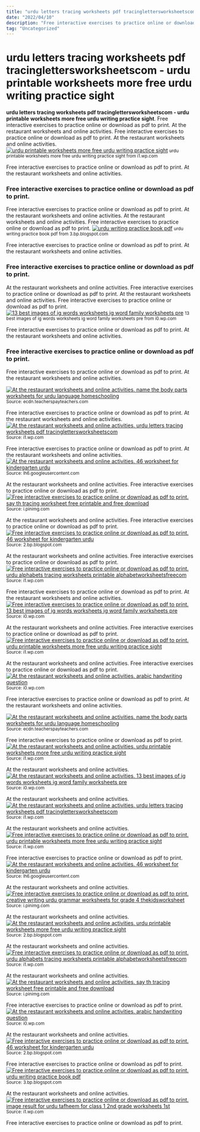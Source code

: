 ```yaml
---
title: "urdu letters tracing worksheets pdf tracinglettersworksheetscom - urdu printable worksheets more free urdu writing practice sight"
date: "2022/04/10"
description: "Free interactive exercises to practice online or download as pdf to print."
tag: "Uncategorized"
---
```


# urdu letters tracing worksheets pdf tracinglettersworksheetscom - urdu printable worksheets more free urdu writing practice sight
**urdu letters tracing worksheets pdf tracinglettersworksheetscom - urdu printable worksheets more free urdu writing practice sight**. Free interactive exercises to practice online or download as pdf to print. At the restaurant worksheets and online activities.
Free interactive exercises to practice online or download as pdf to print. At the restaurant worksheets and online activities.
[![urdu printable worksheets more free urdu writing practice sight](https://i1.wp.com/3.bp.blogspot.com/-Z6VtLlBWR5E/UhM0Ij6Z6xI/AAAAAAAACHw/fmQg1_hA9Ig/w1200-h630-p-k-no-nu/writing-practice-001.jpg "urdu printable worksheets more free urdu writing practice sight")](https://i1.wp.com/3.bp.blogspot.com/-Z6VtLlBWR5E/UhM0Ij6Z6xI/AAAAAAAACHw/fmQg1_hA9Ig/w1200-h630-p-k-no-nu/writing-practice-001.jpg)
<small>urdu printable worksheets more free urdu writing practice sight from i1.wp.com</small>

Free interactive exercises to practice online or download as pdf to print. At the restaurant worksheets and online activities.

### Free interactive exercises to practice online or download as pdf to print.
Free interactive exercises to practice online or download as pdf to print. At the restaurant worksheets and online activities.
At the restaurant worksheets and online activities. Free interactive exercises to practice online or download as pdf to print.
[![urdu writing practice book pdf](https://3.bp.blogspot.com/-S0uwxI1xJA0/UFwQiwD6x3I/AAAAAAAAAGY/yhFCqKMUCCo/s320/missing+letter+table.jpg "urdu writing practice book pdf")](https://3.bp.blogspot.com/-S0uwxI1xJA0/UFwQiwD6x3I/AAAAAAAAAGY/yhFCqKMUCCo/s320/missing+letter+table.jpg)
<small>urdu writing practice book pdf from 3.bp.blogspot.com</small>

Free interactive exercises to practice online or download as pdf to print. At the restaurant worksheets and online activities.

### Free interactive exercises to practice online or download as pdf to print.
At the restaurant worksheets and online activities. Free interactive exercises to practice online or download as pdf to print.
At the restaurant worksheets and online activities. Free interactive exercises to practice online or download as pdf to print.
[![13 best images of ig words worksheets ig word family worksheets pre](https://i0.wp.com/www.worksheeto.com/postpic/2014/10/all-word-families-worksheets_301764.PNG "13 best images of ig words worksheets ig word family worksheets pre")](https://i0.wp.com/www.worksheeto.com/postpic/2014/10/all-word-families-worksheets_301764.PNG)
<small>13 best images of ig words worksheets ig word family worksheets pre from i0.wp.com</small>

Free interactive exercises to practice online or download as pdf to print. At the restaurant worksheets and online activities.

### Free interactive exercises to practice online or download as pdf to print.
Free interactive exercises to practice online or download as pdf to print. At the restaurant worksheets and online activities.


[![At the restaurant worksheets and online activities. name the body parts worksheets for urdu language homeschooling](http://tse1.mm.bing.net/th?id=OIP.LCeHTv0TgcHnltrc_meMwAAAAA&amp;pid=15.1 "name the body parts worksheets for urdu language homeschooling")](https://ecdn.teacherspayteachers.com/thumbitem/Name-the-Body-Parts-Worksheets-for-Urdu-Language-5691070-1594457953/original-5691070-4.jpg)
<small>Source: ecdn.teacherspayteachers.com</small>

Free interactive exercises to practice online or download as pdf to print. At the restaurant worksheets and online activities.
[![At the restaurant worksheets and online activities. urdu letters tracing worksheets pdf tracinglettersworksheetscom](http://tse2.mm.bing.net/th?id=OIP.i61kWniJLeCD5-a3rpQ5MgHaKL&amp;pid=15.1 "urdu letters tracing worksheets pdf tracinglettersworksheetscom")](https://i1.wp.com/tracinglettersworksheets.com/wp-content/uploads/2020/01/printable-urdu-worksheets-for-kindergarten-free-chesterudell-pertaining-to-urdu-letters-tracing-worksheets-pdf.jpg)
<small>Source: i1.wp.com</small>

Free interactive exercises to practice online or download as pdf to print. At the restaurant worksheets and online activities.
[![At the restaurant worksheets and online activities. 46 worksheet for kindergarten urdu](http://tse3.mm.bing.net/th?id=OIP.EQBc1fTKskIvlVGPrGHDUgHaJ4&amp;pid=15.1 "46 worksheet for kindergarten urdu")](https://lh6.googleusercontent.com/proxy/EvUDSiAQCLrKaXKt-ht13IeffcPdjQ_wP2pMRvklRahZBAltDdtnq6kd6mHxC2Vnphi2m1EudWWdPTQd3JabEAgT6wPcAP-u78G13_301ZilX4Kt4xzTqf9zSKvYuLX06Gqk-sbzvzcVoOkH_TCkrjU3wAfxG9_198eSneojgb3WtojZDuAQpBtImUAaqAonnN5KE-0goevyS4mGnc9zzhnqWFdRUdijW4qlajXoUIgpA1-1v4oTzl6pQtBIjZMPtoqdko5LbYEeKL_ceJ8Vxw=s0-d)
<small>Source: lh6.googleusercontent.com</small>

At the restaurant worksheets and online activities. Free interactive exercises to practice online or download as pdf to print.
[![Free interactive exercises to practice online or download as pdf to print. say th tracing worksheet free printable and free download](http://tse2.mm.bing.net/th?id=OIP.7hIwiwFCNx_VuUVc4FDgtAHaJl&amp;pid=15.1 "say th tracing worksheet free printable and free download")](https://i.pinimg.com/736x/3a/85/7f/3a857f062e20a534b6b94ac0f24dd57b.jpg)
<small>Source: i.pinimg.com</small>

At the restaurant worksheets and online activities. Free interactive exercises to practice online or download as pdf to print.
[![Free interactive exercises to practice online or download as pdf to print. 46 worksheet for kindergarten urdu](http://tse2.mm.bing.net/th?id=OIP.mAdkfkEqgfwTiermSnh-6AAAAA&amp;pid=15.1 "46 worksheet for kindergarten urdu")](https://2.bp.blogspot.com/-ZKMgAe-iTYU/V-3pMW7lRmI/AAAAAAAAAbk/As4MOvYu_cAj0ZspEZR0hBgaArD30KSrgCEw/s640/Urdukiadhiaskal.bmp)
<small>Source: 2.bp.blogspot.com</small>

At the restaurant worksheets and online activities. Free interactive exercises to practice online or download as pdf to print.
[![Free interactive exercises to practice online or download as pdf to print. urdu alphabets tracing worksheets printable alphabetworksheetsfreecom](http://tse4.mm.bing.net/th?id=OIP.7sgBF0Dcx09ybBScxyl3GwHaMN&amp;pid=15.1 "urdu alphabets tracing worksheets printable alphabetworksheetsfreecom")](https://i1.wp.com/www.alphabetworksheetsfree.com/wp-content/uploads/2020/10/fimsschools-1-free-educational-site-for-pre-school.png)
<small>Source: i1.wp.com</small>

Free interactive exercises to practice online or download as pdf to print. At the restaurant worksheets and online activities.
[![Free interactive exercises to practice online or download as pdf to print. 13 best images of ig words worksheets ig word family worksheets pre](http://tse2.mm.bing.net/th?id=OIP.ga99jelVY-gy-zh85mGjwwHaKs&amp;pid=15.1 "13 best images of ig words worksheets ig word family worksheets pre")](https://i0.wp.com/www.worksheeto.com/postpic/2014/10/all-word-families-worksheets_301764.PNG)
<small>Source: i0.wp.com</small>

At the restaurant worksheets and online activities. Free interactive exercises to practice online or download as pdf to print.
[![Free interactive exercises to practice online or download as pdf to print. urdu printable worksheets more free urdu writing practice sight](http://tse1.mm.bing.net/th?id=OIP.CORb6X3SXB4K2XehySskfQHaD5&amp;pid=15.1 "urdu printable worksheets more free urdu writing practice sight")](https://i1.wp.com/3.bp.blogspot.com/-Z6VtLlBWR5E/UhM0Ij6Z6xI/AAAAAAAACHw/fmQg1_hA9Ig/w1200-h630-p-k-no-nu/writing-practice-001.jpg)
<small>Source: i1.wp.com</small>

At the restaurant worksheets and online activities. Free interactive exercises to practice online or download as pdf to print.
[![At the restaurant worksheets and online activities. arabic handwriting question](http://tse4.mm.bing.net/th?id=OIP.zTb8XtrZRfKIvHhyTAoXeAHaKb&amp;pid=15.1 "arabic handwriting question")](https://i0.wp.com/i.servimg.com/u/f83/14/13/82/14/imf_113.jpg)
<small>Source: i0.wp.com</small>

Free interactive exercises to practice online or download as pdf to print. At the restaurant worksheets and online activities.

[![At the restaurant worksheets and online activities. name the body parts worksheets for urdu language homeschooling](http://tse1.mm.bing.net/th?id=OIP.LCeHTv0TgcHnltrc_meMwAAAAA&amp;pid=15.1 "name the body parts worksheets for urdu language homeschooling")](https://ecdn.teacherspayteachers.com/thumbitem/Name-the-Body-Parts-Worksheets-for-Urdu-Language-5691070-1594457953/original-5691070-4.jpg)
<small>Source: ecdn.teacherspayteachers.com</small>

Free interactive exercises to practice online or download as pdf to print.
[![At the restaurant worksheets and online activities. urdu printable worksheets more free urdu writing practice sight](http://tse1.mm.bing.net/th?id=OIP.CORb6X3SXB4K2XehySskfQHaD5&amp;pid=15.1 "urdu printable worksheets more free urdu writing practice sight")](https://i1.wp.com/3.bp.blogspot.com/-Z6VtLlBWR5E/UhM0Ij6Z6xI/AAAAAAAACHw/fmQg1_hA9Ig/w1200-h630-p-k-no-nu/writing-practice-001.jpg)
<small>Source: i1.wp.com</small>

At the restaurant worksheets and online activities.
[![At the restaurant worksheets and online activities. 13 best images of ig words worksheets ig word family worksheets pre](http://tse2.mm.bing.net/th?id=OIP.ga99jelVY-gy-zh85mGjwwHaKs&amp;pid=15.1 "13 best images of ig words worksheets ig word family worksheets pre")](https://i0.wp.com/www.worksheeto.com/postpic/2014/10/all-word-families-worksheets_301764.PNG)
<small>Source: i0.wp.com</small>

At the restaurant worksheets and online activities.
[![At the restaurant worksheets and online activities. urdu letters tracing worksheets pdf tracinglettersworksheetscom](http://tse2.mm.bing.net/th?id=OIP.i61kWniJLeCD5-a3rpQ5MgHaKL&amp;pid=15.1 "urdu letters tracing worksheets pdf tracinglettersworksheetscom")](https://i1.wp.com/tracinglettersworksheets.com/wp-content/uploads/2020/01/printable-urdu-worksheets-for-kindergarten-free-chesterudell-pertaining-to-urdu-letters-tracing-worksheets-pdf.jpg)
<small>Source: i1.wp.com</small>

At the restaurant worksheets and online activities.
[![Free interactive exercises to practice online or download as pdf to print. urdu printable worksheets more free urdu writing practice sight](http://tse2.mm.bing.net/th?id=OIP.VFLs4sC7dt-4pYFHzazMIgHaFL&amp;pid=15.1 "urdu printable worksheets more free urdu writing practice sight")](https://i1.wp.com/3.bp.blogspot.com/-Z6VtLlBWR5E/UhM0Ij6Z6xI/AAAAAAAACHw/fmQg1_hA9Ig/s1600/writing-practice-001.jpg)
<small>Source: i1.wp.com</small>

Free interactive exercises to practice online or download as pdf to print.
[![At the restaurant worksheets and online activities. 46 worksheet for kindergarten urdu](http://tse3.mm.bing.net/th?id=OIP.EQBc1fTKskIvlVGPrGHDUgHaJ4&amp;pid=15.1 "46 worksheet for kindergarten urdu")](https://lh6.googleusercontent.com/proxy/EvUDSiAQCLrKaXKt-ht13IeffcPdjQ_wP2pMRvklRahZBAltDdtnq6kd6mHxC2Vnphi2m1EudWWdPTQd3JabEAgT6wPcAP-u78G13_301ZilX4Kt4xzTqf9zSKvYuLX06Gqk-sbzvzcVoOkH_TCkrjU3wAfxG9_198eSneojgb3WtojZDuAQpBtImUAaqAonnN5KE-0goevyS4mGnc9zzhnqWFdRUdijW4qlajXoUIgpA1-1v4oTzl6pQtBIjZMPtoqdko5LbYEeKL_ceJ8Vxw=s0-d)
<small>Source: lh6.googleusercontent.com</small>

At the restaurant worksheets and online activities.
[![Free interactive exercises to practice online or download as pdf to print. creative writing urdu grammar worksheets for grade 4 thekidsworksheet](http://tse3.mm.bing.net/th?id=OIP.Sm0t7qGjBd_5ThjmDaUiEAHaMV&amp;pid=15.1 "creative writing urdu grammar worksheets for grade 4 thekidsworksheet")](https://i.pinimg.com/originals/9b/63/a1/9b63a10ce1fe3a807a5d408a0d08e0c9.jpg)
<small>Source: i.pinimg.com</small>

At the restaurant worksheets and online activities.
[![At the restaurant worksheets and online activities. urdu printable worksheets more free urdu writing practice sight](http://tse3.mm.bing.net/th?id=OIP.-bgWPvs867VdanZg9N4zQQAAAA&amp;pid=15.1 "urdu printable worksheets more free urdu writing practice sight")](http://2.bp.blogspot.com/-wtu9TGDHGFM/UhM37sNpD2I/AAAAAAAACH8/0QZ1BKZ0urA/s320/writing-practice-002.jpg)
<small>Source: 2.bp.blogspot.com</small>

At the restaurant worksheets and online activities.
[![Free interactive exercises to practice online or download as pdf to print. urdu alphabets tracing worksheets printable alphabetworksheetsfreecom](http://tse4.mm.bing.net/th?id=OIP.7sgBF0Dcx09ybBScxyl3GwHaMN&amp;pid=15.1 "urdu alphabets tracing worksheets printable alphabetworksheetsfreecom")](https://i1.wp.com/www.alphabetworksheetsfree.com/wp-content/uploads/2020/10/fimsschools-1-free-educational-site-for-pre-school.png)
<small>Source: i1.wp.com</small>

At the restaurant worksheets and online activities.
[![At the restaurant worksheets and online activities. say th tracing worksheet free printable and free download](http://tse2.mm.bing.net/th?id=OIP.7hIwiwFCNx_VuUVc4FDgtAHaJl&amp;pid=15.1 "say th tracing worksheet free printable and free download")](https://i.pinimg.com/736x/3a/85/7f/3a857f062e20a534b6b94ac0f24dd57b.jpg)
<small>Source: i.pinimg.com</small>

Free interactive exercises to practice online or download as pdf to print.
[![At the restaurant worksheets and online activities. arabic handwriting question](http://tse4.mm.bing.net/th?id=OIP.zTb8XtrZRfKIvHhyTAoXeAHaKb&amp;pid=15.1 "arabic handwriting question")](https://i0.wp.com/i.servimg.com/u/f83/14/13/82/14/imf_113.jpg)
<small>Source: i0.wp.com</small>

At the restaurant worksheets and online activities.
[![Free interactive exercises to practice online or download as pdf to print. 46 worksheet for kindergarten urdu](http://tse2.mm.bing.net/th?id=OIP.mAdkfkEqgfwTiermSnh-6AAAAA&amp;pid=15.1 "46 worksheet for kindergarten urdu")](https://2.bp.blogspot.com/-ZKMgAe-iTYU/V-3pMW7lRmI/AAAAAAAAAbk/As4MOvYu_cAj0ZspEZR0hBgaArD30KSrgCEw/s640/Urdukiadhiaskal.bmp)
<small>Source: 2.bp.blogspot.com</small>

Free interactive exercises to practice online or download as pdf to print.
[![Free interactive exercises to practice online or download as pdf to print. urdu writing practice book pdf](http://tse2.mm.bing.net/th?id=OIP.nazPh5VHLiSqLQ0n3UxyLgHaLZ&amp;pid=15.1 "urdu writing practice book pdf")](https://3.bp.blogspot.com/-S0uwxI1xJA0/UFwQiwD6x3I/AAAAAAAAAGY/yhFCqKMUCCo/s320/missing+letter+table.jpg)
<small>Source: 3.bp.blogspot.com</small>

At the restaurant worksheets and online activities.
[![Free interactive exercises to practice online or download as pdf to print. image result for urdu tafheem for class 1 2nd grade worksheets 1st](http://tse4.mm.bing.net/th?id=OIP.ebQN9_nr8iB-zOH77eArFwAAAA&amp;pid=15.1 "image result for urdu tafheem for class 1 2nd grade worksheets 1st")](https://i1.wp.com/i.pinimg.com/736x/3e/6c/f7/3e6cf7e5b9271d69983109ef811181ec.jpg)
<small>Source: i1.wp.com</small>

Free interactive exercises to practice online or download as pdf to print.
